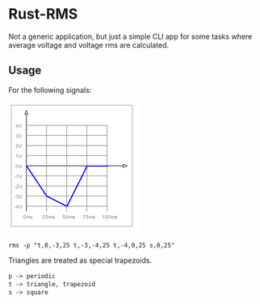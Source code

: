 # Rust-RMS

Not a generic application, but just a simple CLI app for some tasks where average voltage and voltage rms are calculated.

## Usage

For the following signals: 

![triangle-signal](trig.png)

```
rms -p "t,0,-3,25 t,-3,-4,25 t,-4,0,25 s,0,25"
```

Triangles are treated as special trapezoids.

```
p -> periodic
t -> triangle, trapezoid
s -> square
```

